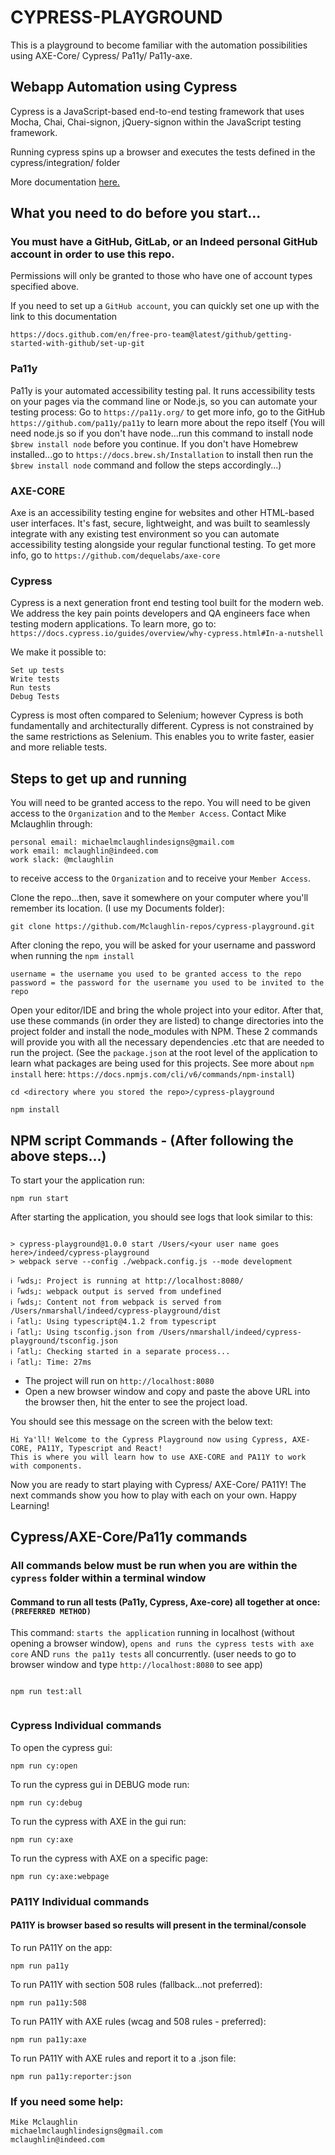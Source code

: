 # CYPRESS-PLAYGROUND

This is a playground to become familiar with the automation possibilities using AXE-Core/ Cypress/ Pa11y/ Pa11y-axe.

## Webapp Automation using Cypress

Cypress is a JavaScript-based end-to-end testing framework that uses Mocha, Chai, Chai-signon, jQuery-signon within the JavaScript testing framework.

Running cypress spins up a browser and executes the tests defined in the cypress/integration/ folder

More documentation [here.](https://docs.cypress.io/guides/overview/why-cypress.html#In-a-nutshell)

## What you need to do before you start...

### You must have a GitHub, GitLab, or an Indeed personal GitHub account in order to use this repo.

Permissions will only be granted to those who have one of account types specified above.

If you need to set up a `GitHub account`, you can quickly set one up with the link to this documentation

```
https://docs.github.com/en/free-pro-team@latest/github/getting-started-with-github/set-up-git
```

### Pa11y

Pa11y is your automated accessibility testing pal.
It runs accessibility tests on your pages via the command line or Node.js, so you can automate your testing process:
Go to `https://pa11y.org/` to get more info, go to the GitHub `https://github.com/pa11y/pa11y` to learn more about the repo itself (You will need node.js so if you don't have node...run this command to install node `$brew install node` before you continue. If you don't have Homebrew installed...go to `https://docs.brew.sh/Installation` to install then run the `$brew install node` command and follow the steps accordingly...)

### AXE-CORE

Axe is an accessibility testing engine for websites and other HTML-based user interfaces. It's fast, secure, lightweight, and was built to seamlessly integrate with any existing test environment so you can automate accessibility testing alongside your regular functional testing. To get more info, go to `https://github.com/dequelabs/axe-core`

### Cypress

Cypress is a next generation front end testing tool built for the modern web. We address the key pain points developers and QA engineers face when testing modern applications. To learn more, go to: `https://docs.cypress.io/guides/overview/why-cypress.html#In-a-nutshell`

We make it possible to:

```
Set up tests
Write tests
Run tests
Debug Tests
```

Cypress is most often compared to Selenium; however Cypress is both fundamentally and architecturally different. Cypress is not constrained by the same restrictions as Selenium. This enables you to write faster, easier and more reliable tests.

## Steps to get up and running

You will need to be granted access to the repo. You will need to be given access to the `Organization` and to the `Member Access`.
Contact Mike Mclaughlin through:

```
personal email: michaelmclaughlindesigns@gmail.com
work email: mclaughlin@indeed.com
work slack: @mclaughlin
```

to receive access to the `Organization` and to receive your `Member Access`.

Clone the repo...then, save it somewhere on your computer where you'll remember its location. (I use my Documents folder):

```
git clone https://github.com/Mclaughlin-repos/cypress-playground.git
```

After cloning the repo, you will be asked for your username and password when running the `npm install`

```
username = the username you used to be granted access to the repo
password = the password for the username you used to be invited to the repo
```

Open your editor/IDE and bring the whole project into your editor.
After that, use these commands (in order they are listed) to change directories into the project folder and install the node_modules with NPM.
These 2 commands will provide you with all the necessary dependencies .etc that are needed to run the project. (See the `package.json` at the root level of the application to learn what packages are being used for this projects. See more about `npm install` here: `https://docs.npmjs.com/cli/v6/commands/npm-install`)

```
cd <directory where you stored the repo>/cypress-playground
```

```
npm install
```

## NPM script Commands - (After following the above steps...)

To start your the application run:

```
npm run start
```

After starting the application, you should see logs that look similar to this:

```

> cypress-playground@1.0.0 start /Users/<your user name goes here>/indeed/cypress-playground
> webpack serve --config ./webpack.config.js --mode development

ℹ ｢wds｣: Project is running at http://localhost:8080/
ℹ ｢wds｣: webpack output is served from undefined
ℹ ｢wds｣: Content not from webpack is served from /Users/nmarshall/indeed/cypress-playground/dist
ℹ ｢atl｣: Using typescript@4.1.2 from typescript
ℹ ｢atl｣: Using tsconfig.json from /Users/nmarshall/indeed/cypress-playground/tsconfig.json
ℹ ｢atl｣: Checking started in a separate process...
ℹ ｢atl｣: Time: 27ms

```

-   The project will run on `http://localhost:8080`
-   Open a new browser window and copy and paste the above URL into the browser then, hit the enter to see the project load.

You should see this message on the screen with the below text:

```
Hi Ya'll! Welcome to the Cypress Playground now using Cypress, AXE-CORE, PA11Y, Typescript and React!
This is where you will learn how to use AXE-CORE and PA11Y to work with components.
```

Now you are ready to start playing with Cypress/ AXE-Core/ PA11Y!
The next commands show you how to play with each on your own. Happy Learning!

## Cypress/AXE-Core/Pa11y commands

### All commands below must be run when you are within the `cypress` folder within a terminal window
#### Command to run all tests (Pa11y, Cypress, Axe-core) all together at once: `(PREFERRED METHOD)`
This command: `starts the application` running in localhost (without opening a browser window), `opens and runs the cypress tests with axe core` AND `runs the pa11y tests` all concurrently. (user needs to go to browser window and type `http://localhost:8080` to see app)
```

npm run test:all


```

### Cypress Individual commands
To open the cypress gui:

```
npm run cy:open
```

To run the cypress gui in DEBUG mode run:

```
npm run cy:debug
```

To run the cypress with AXE in the gui run:

```
npm run cy:axe
```

To run the cypress with AXE on a specific page:

```
npm run cy:axe:webpage
```

### PA11Y Individual commands

#### PA11Y is browser based so results will present in the terminal/console

To run PA11Y on the app:

```
npm run pa11y
```

To run PA11Y with section 508 rules (fallback...not preferred):

```
npm run pa11y:508
```

To run PA11Y with AXE rules (wcag and 508 rules - preferred):

```
npm run pa11y:axe
```

To run PA11Y with AXE rules and report it to a .json file:

```
npm run pa11y:reporter:json
```

### If you need some help:

```
Mike Mclaughlin
michaelmclaughlindesigns@gmail.com
mclaughlin@indeed.com
```
